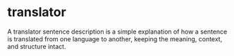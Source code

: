 # translator
A translator sentence description is a simple explanation of how a sentence is translated from one language to another, keeping the meaning, context, and structure intact.
